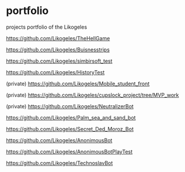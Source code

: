 # portfolio
projects portfolio of the Likogeles

https://github.com/Likogeles/TheHellGame


https://github.com/Likogeles/Buisnesstrips


https://github.com/Likogeles/simbirsoft_test


https://github.com/Likogeles/HistoryTest


(private) https://github.com/Likogeles/Mobile_student_front


(private) https://github.com/Likogeles/cupslock_project/tree/MVP_work


(private) https://github.com/Likogeles/NeutralizerBot


https://github.com/Likogeles/Palm_sea_and_sand_bot


https://github.com/Likogeles/Secret_Ded_Moroz_Bot


https://github.com/Likogeles/AnonimousBot

https://github.com/Likogeles/AnonimousBotPlayTest


https://github.com/Likogeles/TechnoslavBot
